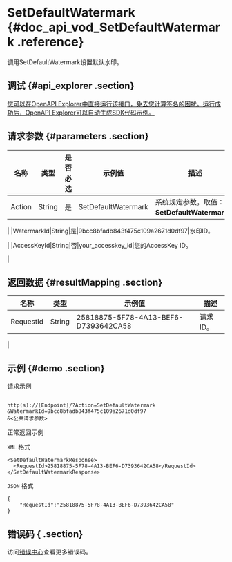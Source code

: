 # SetDefaultWatermark {#doc_api_vod_SetDefaultWatermark .reference}

调用SetDefaultWatermark设置默认水印。

## 调试 {#api_explorer .section}

[您可以在OpenAPI Explorer中直接运行该接口，免去您计算签名的困扰。运行成功后，OpenAPI Explorer可以自动生成SDK代码示例。](https://api.aliyun.com/#product=vod&api=SetDefaultWatermark&type=RPC&version=2017-03-21)

## 请求参数 {#parameters .section}

|名称|类型|是否必选|示例值|描述|
|--|--|----|---|--|
|Action|String|是|SetDefaultWatermark|系统规定参数，取值：**SetDefaultWatermark**。

 |
|WatermarkId|String|是|9bcc8bfadb843f475c109a2671d0df97|水印ID。

 |
|AccessKeyId|String|否|your\_accesskey\_id|您的AccessKey ID。

 |

## 返回数据 {#resultMapping .section}

|名称|类型|示例值|描述|
|--|--|---|--|
|RequestId|String|25818875-5F78-4A13-BEF6-D7393642CA58|请求ID。

 |

## 示例 {#demo .section}

请求示例

``` {#request_demo}

http(s)://[Endpoint]/?Action=SetDefaultWatermark
&WatermarkId=9bcc8bfadb843f475c109a2671d0df97
&<公共请求参数>

```

正常返回示例

`XML` 格式

``` {#xml_return_success_demo}
<SetDefaultWatermarkResponse>
  <RequestId>25818875-5F78-4A13-BEF6-D7393642CA58</RequestId>
</SetDefaultWatermarkResponse>
```

`JSON` 格式

``` {#json_return_success_demo}
{
	"RequestId":"25818875-5F78-4A13-BEF6-D7393642CA58"
}
```

## 错误码 { .section}

访问[错误中心](https://error-center.aliyun.com/status/product/vod)查看更多错误码。

